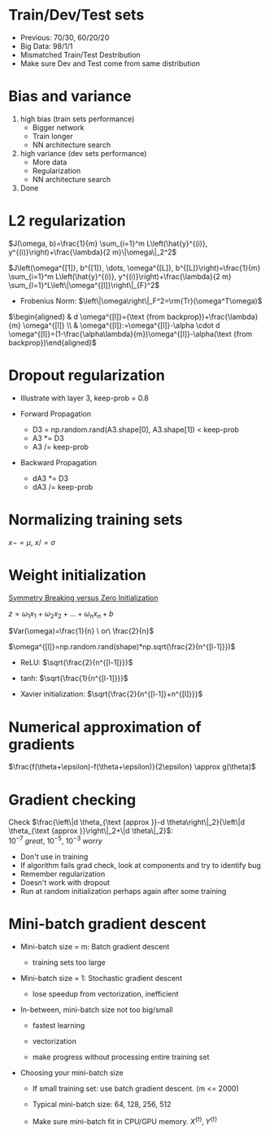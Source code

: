 # Train/Dev/Test sets

- Previous: 70/30, 60/20/20
- Big Data: 98/1/1
- Mismatched Train/Test Destribution
- Make sure Dev and Test come from same distribution



# Bias and variance

1. high bias (train sets performance)
   - Bigger network
   - Train longer
   - NN architecture search
2. high variance (dev sets performance)
   - More data
   - Regularization
   - NN architecture search
3. Done



# L2 regularization

$J(\omega, b)=\frac{1}{m} \sum_{i=1}^m L\left(\hat{y}^{(i)}, y^{(i)}\right)+\frac{\lambda}{2 m}\|\omega\|_2^2$

$J\left(\omega^{[1]}, b^{[1]}, \dots, \omega^{[L]}, b^{[L]}\right)=\frac{1}{m} \sum_{i=1}^m L\left(\hat{y}^{(i)}, y^{(i)}\right)+\frac{\lambda}{2 m} \sum_{l=1}^L\left\|\omega^{[l]}\right\|_{F}^2$

- Frobenius Norm: $\left\|\omega\right\|_F^2=\rm{Tr}(\omega^T\omega)$

$\begin{aligned} & d \omega^{[l]}=(\text {from backprop})+\frac{\lambda}{m} \omega^{[l]} \\ & \omega^{[l]}:=\omega^{[l]}-\alpha \cdot d \omega^{[l]}=(1-\frac{\alpha\lambda}{m})\omega^{[l]}-\alpha(\text {from backprop})\end{aligned}$



# Dropout regularization

- Illustrate with layer 3, keep-prob = 0.8
- Forward Propagation
  - D3 = np.random.rand(A3.shape[0], A3.shape[1]) < keep-prob
  - A3 *= D3
  - A3 /= keep-prob

- Backward Propagation
  - dA3 *= D3
  - dA3 /= keep-prob




# Normalizing training sets

$x -= \mu,\  x /= \sigma$



# Weight initialization

[Symmetry Breaking versus Zero Initialization](https://community.deeplearning.ai/t/symmetry-breaking-versus-zero-initialization/16061)

$z=\omega_1 x_1+\omega_2 x_2+...+\omega_n x_n+b$

$Var(\omega)=\frac{1}{n} \ or\  \frac{2}{n}$

$\omega^{[l]}=np.random.rand(shape)*np.sqrt(\frac{2}{n^{[l-1]}})$

- ReLU: $\sqrt{\frac{2}{n^{[l-1]}}}$

- tanh: $\sqrt{\frac{1}{n^{[l-1]}}}$

- Xavier initialization:  $\sqrt{\frac{2}{n^{[l-1]}+n^{[l]}}}$



# Numerical approximation of gradients

$\frac{f(\theta+\epsilon)-f(\theta+\epsilon)}{2\epsilon} \approx g(\theta)$



# Gradient checking

Check $\frac{\left\|d \theta_{\text {approx }}-d \theta\right\|_2}{\left\|d \theta_{\text {approx }}\right\|_2+\|d \theta\|_2}$: $10^{-7}\ great,\ 10^{-5},\ 10^{-3}\ worry$

- Don't use in training
- If algorithm fails grad check, look at components and try to identify bug
- Remember regularization
- Doesn't work with dropout
- Run at random initialization perhaps again after some training



# Mini-batch gradient descent

- Mini-batch size = m: Batch gradient descent

  - training sets too large

- Mini-batch size = 1: Stochastic gradient descent

  - lose speedup from vectorization, inefficient

- In-between, mini-batch size not too big/small

  - fastest learning
  - vectorization

  - make progress without processing entire training set

- Choosing your mini-batch size

  - If small training set: use batch gradient descent. (m <= 2000)

  - Typical mini-batch size: 64, 128, 256, 512

  - Make sure mini-batch fit in CPU/GPU memory. $X^{\{t\}}, Y^{\{t\}}$
